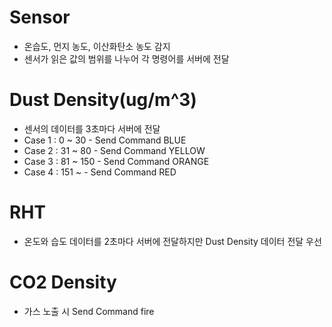 # Sensor

  - 온습도, 먼지 농도, 이산화탄소 농도 감지
  - 센서가 읽은 값의 범위를 나누어 각 명령어를 서버에 전달

# Dust Density(ug/m^3)
  - 센서의 데이터를 3초마다 서버에 전달
  - Case 1 : 0 ~ 30 - Send Command BLUE
  - Case 2 : 31 ~ 80 - Send Command YELLOW
  - Case 3 : 81 ~ 150 - Send Command ORANGE
  - Case 4 : 151 ~ - Send Command RED

# RHT
  - 온도와 습도 데이터를 2초마다 서버에 전달하지만 Dust Density 데이터 전달 우선

# CO2 Density
  - 가스 노출 시 Send Command fire
